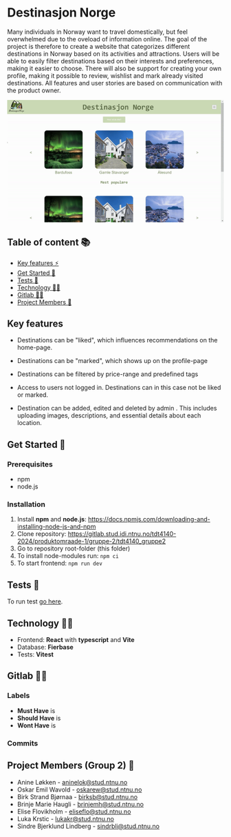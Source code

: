 # Destinasjon Norge

Many individuals in Norway want to travel domestically, but feel overwhelmed due to the oveload of information online. The goal of the project is therefore to create a website that categorizes different destinations in Norway based on its activities and attractions. Users will be able to easily filter destinations based on their interests and preferences, making it easier to choose. There will also be support for creating your own profile, making it possible to review, wishlist and mark already visited destinations. All features and user stories are based on communication with the product owner.

![](./.pictures/destinasjon-norge.gif)

## Table of content 📚

- [Key features ⚡](#key-features-⚡)
- [Get Started 🔄](#get-started-🔄)
- [Tests 🧪](#tests-🧪)
- [Technology 👩‍💻](#technology-👩‍💻)
- [Gitlab 👩‍💻](#gitlab-👩‍💻)
- [Project Members 🧔](#project-members-🧔)

## Key features

- Destinations can be "liked", which influences recommendations on the home-page.

- Destinations can be "marked", which shows up on the profile-page

- Destinations can be filtered by price-range and predefined tags

- Access to users not logged in. Destinations can in this case not be liked or marked.

- Destination can be added, edited and deleted by admin . This includes uploading images, descriptions, and essential details about each location.

## Get Started 🔄

### Prerequisites

- npm
- node.js

### Installation

1. Install **npm** and **node.js**: https://docs.npmjs.com/downloading-and-installing-node-js-and-npm
2. Clone repository: https://gitlab.stud.idi.ntnu.no/tdt4140-2024/produktomraade-1/gruppe-2/tdt4140_gruppe2
3. Go to repository root-folder (this folder)
4. To install node-modules run: `npm ci`
5. To start frontend: `npm run dev`

## Tests 🧪

To run test [go here](./src/test/readme.md#Tests).

## Technology 👩‍💻

- Frontend: **React** with **typescript** and **Vite**
- Database: **Fierbase**
- Tests: **Vitest**

## Gitlab 👩‍💻

### Labels

- **Must Have** is
- **Should Have** is
- **Wont Have** is

### Commits

## Project Members (Group 2) 🧔

- Anine Løkken - aninelok@stud.ntnu.no
- Oskar Emil Wavold - oskarew@stud.ntnu.no
- Birk Strand Bjørnaa - birksb@stud.ntnu.no
- Brinje Marie Haugli - brinjemh@stud.ntnu.no
- Elise Flovikholm - eliseflo@stud.ntnu.no
- Luka Krstic - lukakr@stud.ntnu.no
- Sindre Bjerklund Lindberg - sindrbli@stud.ntnu.no
